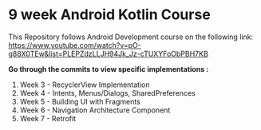 # 9 week Android Kotlin Course  
This Repository follows Android Development course on the following link:  
https://www.youtube.com/watch?v=pO-g88X0TEw&list=PLEPZdzLLJH94Jk_Jz-cTUXYFoObPBH7KB
  
**Go through the commits to view specific implementations :**  
1. Week 3 - RecyclerView Implementation
2. Week 4 - Intents, Menus/Dialogs, SharedPreferences
3. Week 5 - Building UI with Fragments
4. Week 6 - Navigation Architecture Component
5. Week 7 - Retrofit
